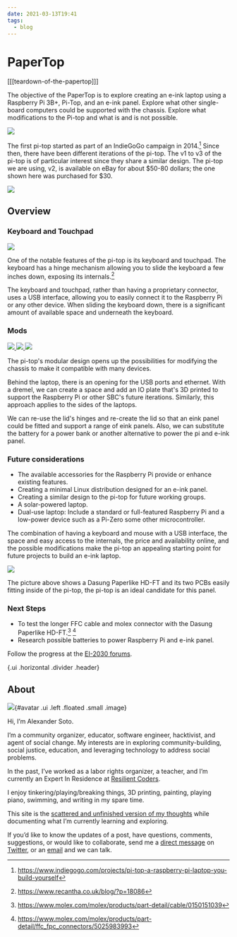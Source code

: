 ```yaml
---
date: 2021-03-13T19:41
tags:
  - blog
---
```


# PaperTop

[[[teardown-of-the-papertop]]]

The objective of the PaperTop is to explore creating an e-ink laptop using a Raspberry Pi 3B+, Pi-Top, and an e-ink panel. Explore what other single-board computers could be supported with the chassis. Explore what modifications to the Pi-top and what is and is not possible.

<a href="static/papertop/papertop.jpg" target="_blank" class="ui centered large image">
  <img src="static/papertop/papertop.jpg">
</a>


The first pi-top started as part of an IndieGoGo campaign in 2014.[^indiegogo] Since then, there have been different iterations of the pi-top. The v1 to v3 of the pi-top is of particular interest since they share a similar design. The pi-top we are using, v2, is available on eBay for about $50-80 dollars; the one shown here was purchased for $30.

<a href="static/papertop/pitop-v1.jpg" target="_blank" class="ui centered large image">
  <img src="static/papertop/pitop-v1.jpg">
</a>


## Overview

### Keyboard and Touchpad

<a href="static/papertop/pitop-keyboard.jpg" target="_blank" class="ui centered large image">
  <img src="static/papertop/pitop-keyboard.jpg">
</a>


One of the notable features of the pi-top is its keyboard and touchpad. The keyboard has a hinge mechanism allowing you to slide the keyboard a few inches down, exposing its internals.[^recanta]

The keyboard and touchpad, rather than having a proprietary connector, uses a USB interface, allowing you to easily connect it to the Raspberry Pi or any other device. When sliding the keyboard down, there is a significant amount of available space and underneath the keyboard.

### Mods

<a href="static/papertop/pitop-back.jpg" target="_blank" class="ui centered large image">
  <img src="static/papertop/pitop-back.jpg">
</a>


<a href="static/papertop/pitop-side.png" target="_blank" class="ui centered large image">
  <img src="static/papertop/pitop-side.png">
</a>

<a href="static/papertop/pitop-lid.jpg" target="_blank" class="ui centered large image">
  <img src="static/papertop/pitop-lid.jpg">
</a>


The pi-top's modular design opens up the possibilities for modifying the chassis to make it compatible with many devices.

Behind the laptop, there is an opening for the USB ports and ethernet. With a dremel, we can create a space and add an IO plate that's 3D printed to support the Raspberry Pi or other SBC's future iterations. Similarly, this approach applies to the sides of the laptops.

We can re-use the lid's hinges and re-create the lid so that an eink panel could be fitted and support a range of eink panels. Also, we can substitute the battery for a power bank or another alternative to power the pi and e-ink panel.

### Future considerations

* The available accessories for the Raspberry Pi provide or enhance existing features.
* Creating a minimal Linux distribution designed for an e-ink panel.
* Creating a similar design to the pi-top for future working groups.
* A solar-powered laptop.
* Dual-use laptop: Include a standard or full-featured Raspberry Pi and a low-power device such as a Pi-Zero some other microcontroller.

The combination of having a keyboard and mouse with a USB interface, the space and easy access to the internals, the price and availability online, and the possible modifications make the pi-top an appealing starting point for future projects to build an e-ink laptop.

<a href="static/papertop/pitop-dasung.jpg" target="_blank" class="ui centered large image">
  <img src="static/papertop/pitop-dasung.jpg">
</a>

The picture above shows a Dasung Paperlike HD-FT and its two PCBs easily fitting inside of the pi-top, the pi-top is an ideal candidate for this panel.

### Next Steps
- To test the longer FFC cable and molex connector with the Dasung Paperlike HD-FT.[^ffc] [^molex]
- Research possible batteries to power Raspberry Pi and e-ink panel.

Follow the progress at the [EI-2030 forums](https://forum.ei2030.org/t/papertop-laptop/136).

{.ui .horizontal .divider .header}

## About
![](static/profile.jpeg){#avatar .ui .left .floated .small .image}

Hi, I’m Alexander Soto.

I’m a community organizer, educator, software engineer, hacktivist, and agent of social change. My interests are in exploring community-building, social justice, education, and leveraging technology to address social problems.

In the past, I’ve worked as a labor rights organizer, a teacher, and I’m currently an Expert In Residence at [Resilient Coders](https://www.resilientcoders.org/).

I enjoy tinkering/playing/breaking things, 3D printing, painting, playing piano, swimming, and writing in my spare time.

This site is the [scattered and unfinished version of my thoughts](https://alexsoto.dev/impulse.html) while documenting what I’m currently learning and exploring.

If you’d like to know the updates of a post, have questions, comments, suggestions, or would like to collaborate, send me a [direct message](https://twitter.com/messages/compose?recipient_id=4648173315) on [Twitter](https://twitter.com/alexsotodev), or an [email](mailto:contact@alexsoto.dev) and we can talk.

<section id="subscriptionLinks"></section>

<div class="ui section divider"></div>

<section id="socialMediaLinks"></section>

<div class="ui section divider"></div>

<div id="commento"></div>

[^indiegogo]: https://www.indiegogo.com/projects/pi-top-a-raspberry-pi-laptop-you-build-yourself
[^recanta]: https://www.recantha.co.uk/blog/?p=18086
[^ffc]: https://www.molex.com/molex/products/part-detail/cable/0150151039
[^molex]: https://www.molex.com/molex/products/part-detail/ffc_fpc_connectors/5025983993

